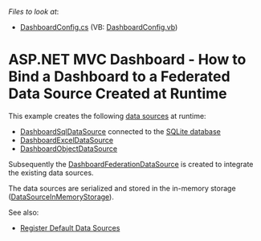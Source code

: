 <!-- default file list -->
*Files to look at*:

* [DashboardConfig.cs](./CS/MVC_DataFederationExample/App_Start/DashboardConfig.cs) (VB: [DashboardConfig.vb](./VB/MVC_DataFederationExample/App_Start/DashboardConfig.vb))
<!-- default file list end -->

# ASP.NET MVC Dashboard - How to Bind a Dashboard to a Federated Data Source Created at Runtime

This example creates the following [data sources](https://docs.devexpress.com/Dashboard/116522) at runtime:

* [DashboardSqlDataSource](https://docs.devexpress.com/Dashboard/DevExpress.DashboardCommon.DashboardSqlDataSource) connected to the [SQLite database](https://docs.devexpress.com/Dashboard/113925)
* [DashboardExcelDataSource](https://docs.devexpress.com/Dashboard/DevExpress.DashboardCommon.DashboardExcelDataSource)
* [DashboardObjectDataSource](https://docs.devexpress.com/Dashboard/16133)

Subsequently the [DashboardFederationDataSource](https://docs.devexpress.com/Dashboard/DevExpress.DashboardCommon.DashboardFederationDataSource) is created to integrate the existing data sources.

The data sources are serialized and stored in the in-memory storage ([DataSourceInMemoryStorage](https://docs.devexpress.com/Dashboard/DevExpress.DashboardWeb.DataSourceInMemoryStorage)).

See also:

* [Register Default Data Sources](https://docs.devexpress.com/Dashboard/16980)
